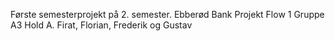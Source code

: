 Første semesterprojekt på 2. semester.
Ebberød Bank Projekt
Flow 1 Gruppe A3 Hold A.
Firat, Florian, Frederik og Gustav
